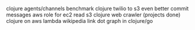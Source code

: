 clojure agents/channels benchmark
clojure twilio to s3
even better commit messages
aws role for ec2 read s3
clojure web crawler (projects done)
clojure on aws lambda
wikipedia link dot graph in clojure/go
